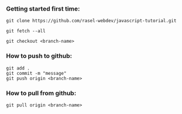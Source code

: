 ### Getting started first time:

```
git clone https://github.com/rasel-webdev/javascript-tutorial.git

git fetch --all

git checkout <branch-name>
```

### How to push to github:

```
git add .
git commit -m "message"
git push origin <branch-name>
```

### How to pull from github:

```
git pull origin <branch-name>
```
